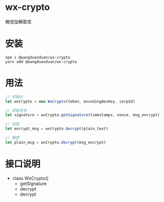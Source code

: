 # wx-crypto
微信加解密库

# 安装

```
npm i @wangduanduan/wx-crypto
yarn add @wangduanduan/wx-crypto
```

# 用法

```js
// 初始化
let wxCrypto = new WxCrypto(token, encodingAesKey, corpId)

// 获取签名
let signature = wxCrypto.getSignature(timestamps, nonce, msg_encrypt)

// 加密
let encrypt_msg = wxCrypto.decrypt(plain_text)

// 解密
let plain_msg = wxCrypto.decrypt(msg_encrypt)
```

# 接口说明

- class WxCrypto()
  - getSignature
  - decrypt
  - decrypt
